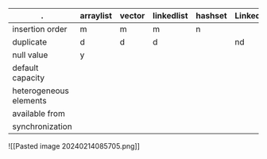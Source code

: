 
| . | arraylist | vector | linkedlist | hashset | LinkedHashset | treeset | priorityqueue |
| ---- | ---- | ---- | ---- | ---- | ---- | ---- | ---- |
| insertion order | m | m | m | n |  |  | n |
| duplicate | d | d | d |  | nd | nd | d |
| null value | y |  |  |  |  |  |  |
| default capacity |  |  |  |  |  |  |  |
| heterogeneous elements |  |  |  |  |  |  |  |
| available from |  |  |  |  |  |  |  |
| synchronization |  |  |  |  |  |  |  |
![[Pasted image 20240214085705.png]]